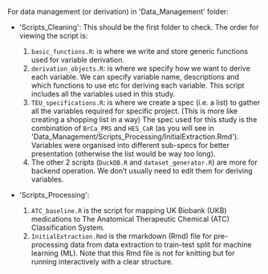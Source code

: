 For data management (or derivation) in 'Data_Management' folder:

* 'Scripts_Cleaning': This should be the first folder to check. The order for viewing the script is: 
   1. `basic_functions.R`: is where we write and store generic functions used for variable derivation. 
   2. `derivation_objects.R`: is where we specify how we want to derive each variable. We can specify variable name, descriptions and which functions to use etc for deriving each variable.
       This script includes all the variables used in this study. 
   3.	`TEU_specifications.R`: is where we create a spec (i.e. a list) to gather all the variables required for specific project. (This is more like creating a shopping list in a way)
      The spec used for this study is the combination of `BrCa_PRS` and `HES_CaR` (as you will see in 'Data_Management/Scripts_Processing/InitialExtraction.Rmd').
      Variables were organised into different sub-specs for better presentation (otherwise the list would be way too long).
   4. The other 2 scripts (`DuckDB.R` and `dataset_generator.R`) are more for backend operation. We don’t usually need to edit them for deriving variables.

* 'Scripts_Processing': 
   1. `ATC_baseline.R` is the script for mapping UK Biobank (UKB) medications to The Anatomical Therapeutic Chemical (ATC) Classification System. 
   2. `InitialExtraction.Rmd` is the rmarkdown (Rmd) file for pre-processing data from data extraction to train-test split for machine learning (ML). Note that this Rmd file
   is not for knitting but for running interactively with a clear structure.
